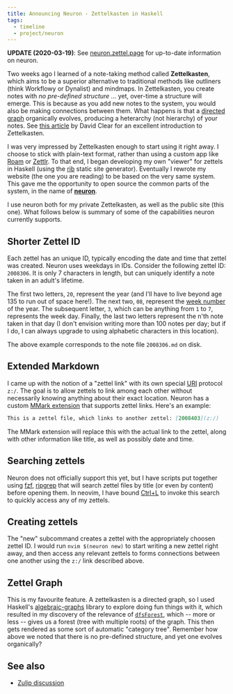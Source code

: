 ```yaml
---
title: Announcing Neuron - Zettelkasten in Haskell
tags:
  - timeline
  - project/neuron
---
```


**UPDATE \(2020-03-19\)**: See [neuron.zettel.page](https://neuron.zettel.page/) for up-to-date information on neuron.

Two weeks ago I learned of a note-taking method called **Zettelkasten**, which aims to be a superior alternative to traditional methods like outliners (think Workflowy or Dynalist) and mindmaps. In Zettelkasten, you create notes with *no pre-defined structure* ... yet, over-time a structure will emerge. This is because as you add new notes to the system, you would also be making connections between them. What happens is that a [directed graph](https://en.wikipedia.org/wiki/Directed_graph) organically evolves, producing a heterarchy (not hierarchy) of your notes. See [this article](https://writingcooperative.com/zettelkasten-how-one-german-scholar-was-so-freakishly-productive-997e4e0ca125) by David Clear for an excellent introduction to Zettelkasten.

I was very impressed by Zettelkasten enough to start using it right away. I choose to stick with plain-text format, rather than using a custom app like [Roam](https://roamresearch.com/) or [Zettlr](https://www.zettlr.com/). To that end, I began developing my own "viewer" for zettels in Haskell (using the [rib](https://github.com/srid/rib) static site generator). Eventually I rewrote my website (the one you are reading) to be based on the very same system. This gave me the opportunity to open source the common parts of the system, in the name of [**neuron**](https://github.com/srid/neuron).

I use neuron both for my private Zettelkasten, as well as the public site (this one). What follows below is summary of some of the capabilities neuron currently supports.

## Shorter Zettel ID

Each zettel has an unique ID, typically encoding the date and time that zettel was created. Neuron uses weekdays in IDs. Consider the following zettel ID: `2008306`. It is only 7 characters in length, but can uniquely identify a note taken in an adult's lifetime.

The first two letters, `20`, represent the year (and I'll have to live beyond age 135 to run out of space here!). The next two, `08`, represent the [week number](https://en.wikipedia.org/wiki/ISO_week_date) of the year. The subsequent letter, `3`, which can be anything from `1` to `7`, represents the week day. Finally, the last two letters represent the n'th note taken in that day (I don't envision writing more than 100 notes per day; but if I do, I can always upgrade to using alphabetic characters in this location).

The above example corresponds to the note file `2008306.md` on disk.

## Extended Markdown

I came up with the notion of a "zettel link" with its own special [URI](https://en.wikipedia.org/wiki/Uniform_Resource_Identifier) protocol `z:/`. The goal is to allow zettels to link among each other without necessarily knowing anything about their exact location. Neuron has a custom [MMark extension](https://hackage.haskell.org/package/mmark-ext) that supports zettel links. Here's an example:

```markdown
This is a zettel file, which links to another zettel: [2008403](z:/)
```

The MMark extension will replace this with the actual link to the zettel, along with other information like title, as well as possibly date and time.

## Searching zettels

Neuron does not officially support this yet, but I have scripts put together using [fzf](https://github.com/junegunn/fzf), [ripgrep](https://github.com/BurntSushi/ripgrep) that will search zettel files by title (or even by content) before opening them. In neovim, I have bound [Ctrl+L](kbd:) to invoke this search to quickly access any of my zettels.

## Creating zettels

The "new" subcommand creates a zettel with the appropriately choosen zettel ID. I would run `nvim $(neuron new)` to start writing a new zettel right away, and then access any relevant zettels to forms connections between one another using the `z:/` link described above.

## Zettel Graph

This is my favourite feature. A zettelkasten is a directed graph, so I used Haskell's [algebraic-graphs](https://github.com/snowleopard/alga) library to explore doing fun things with it, which resulted in my discovery of the relevance of [`dfsForest`](https://hackage.haskell.org/package/algebraic-graphs-0.5/docs/Algebra-Graph-AdjacencyMap-Algorithm.html#v:dfsForest), which -- more or less -- gives us a forest (tree with multiple roots) of the graph. This then gets rendered as some sort of automatic "category tree". Remember how above we noted that there is no pre-defined structure, and yet one evolves organically? 

## See also

* [Zulip discussion](https://funprog.srid.ca/general/zettelkasten.html)

